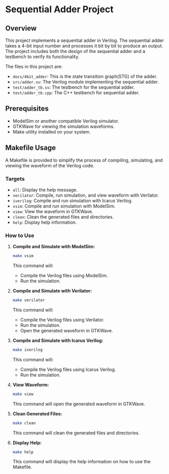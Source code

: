 # Sequential Adder Project

## Overview

This project implements a sequential adder in Verilog. The sequential adder takes a 4-bit input number and processes it bit by bit to produce an output. The project includes both the design of the sequential adder and a testbench to verify its functionality.

The files in this project are:
- `docs/4bit_adder`: This is the state transition graph(STG) of the adder.
- `src/adder.sv`: The Verilog module implementing the sequential adder.
- `test/adder_tb.sv`: The testbench for the sequential adder.
- `test/adder_tb.cpp`: The C++ testbench for sequential adder.

## Prerequisites

- ModelSim or another compatible Verilog simulator.
- GTKWave for viewing the simulation waveforms.
- Make utility installed on your system.

## Makefile Usage

A Makefile is provided to simplify the process of compiling, simulating, and viewing the waveform of the Verilog code.

### Targets

- `all`: Display the help message.
- `verilator`: Compile, run simulation, and view waveform with Verilator.
- `iverilog`: Compile and run simulation with Icarus Verilog.
- `vsim`: Compile and run simulation with ModelSim.
- `view`: View the waveform in GTKWave.
- `clean`: Clean the generated files and directories.
- `help`: Display help information.


### How to Use

1. **Compile and Simulate with ModelSim:**
    ```bash
    make vsim
    ```
    This command will:
    - Compile the Verilog files using ModelSim.
    - Run the simulation.

2. **Compile and Simulate with Verilator:**
    ```bash
    make verilator
    ```
    This command will:
    - Compile the Verilog files using Verilator.
    - Run the simulation.
    - Open the generated waveform in GTKWave.


3. **Compile and Simulate with Icarus Verilog:**
    ```bash
    make iverilog
    ```
    This command will:
    - Compile the Verilog files using Icarus Verilog.
    - Run the simulation.


4. **View Waveform:**
    ```bash
    make view
    ```
    This command will open the generated waveform in GTKWave.

5. **Clean Generated Files:**
    ```bash
    make clean
    ```
    This command will clean the generated files and directories.

6. **Display Help:**
    ```bash
    make help
    ```
    This command will display the help information on how to use the Makefile.